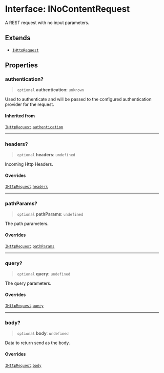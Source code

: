# Interface: INoContentRequest

A REST request with no input parameters.

## Extends

- [`IHttpRequest`](IHttpRequest.md)

## Properties

### authentication?

> `optional` **authentication**: `unknown`

Used to authenticate and will be passed to the configured authentication provider for the request.

#### Inherited from

[`IHttpRequest`](IHttpRequest.md).[`authentication`](IHttpRequest.md#authentication)

***

### headers?

> `optional` **headers**: `undefined`

Incoming Http Headers.

#### Overrides

[`IHttpRequest`](IHttpRequest.md).[`headers`](IHttpRequest.md#headers)

***

### pathParams?

> `optional` **pathParams**: `undefined`

The path parameters.

#### Overrides

[`IHttpRequest`](IHttpRequest.md).[`pathParams`](IHttpRequest.md#pathparams)

***

### query?

> `optional` **query**: `undefined`

The query parameters.

#### Overrides

[`IHttpRequest`](IHttpRequest.md).[`query`](IHttpRequest.md#query)

***

### body?

> `optional` **body**: `undefined`

Data to return send as the body.

#### Overrides

[`IHttpRequest`](IHttpRequest.md).[`body`](IHttpRequest.md#body)
